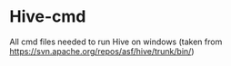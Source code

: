 # Hive-cmd
All cmd files needed to run Hive on windows (taken from https://svn.apache.org/repos/asf/hive/trunk/bin/)
